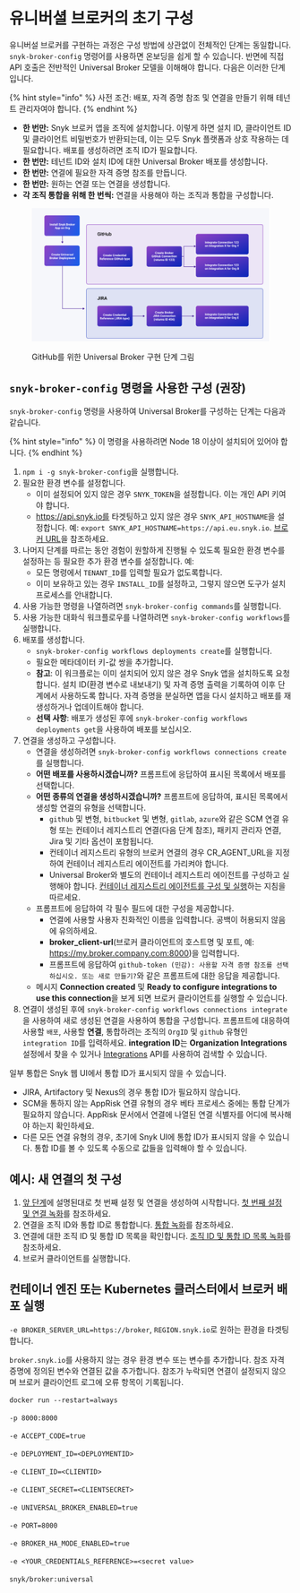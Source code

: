 # 유니버셜 브로커의 초기 구성

유니버설 브로커를 구현하는 과정은 구성 방법에 상관없이 전체적인 단계는 동일합니다. `snyk-broker-config` 명령어를 사용하면 온보딩을 쉽게 할 수 있습니다. 반면에 직접 API 호출은 전반적인 Universal Broker 모델을 이해해야 합니다. 다음은 이러한 단계입니다.

{% hint style="info" %}
사전 조건: 배포, 자격 증명 참조 및 연결을 만들기 위해 테넌트 관리자여야 합니다.
{% endhint %}

* **한 번만:** Snyk 브로커 앱을 조직에 설치합니다. 이렇게 하면 설치 ID, 클라이언트 ID 및 클라이언트 비밀번호가 반환되는데, 이는 모두 Snyk 플랫폼과 상호 작용하는 데 필요합니다. 배포를 생성하려면 조직 ID가 필요합니다.
* **한 번만:** 테넌트 ID와 설치 ID에 대한 Universal Broker 배포를 생성합니다.
* **한 번만:** 연결에 필요한 자격 증명 참조를 만듭니다.
* **한 번만:** 원하는 연결 또는 연결을 생성합니다.
* **각 조직 통합을 위해 한 번씩:** 연결을 사용해야 하는 조직과 통합을 구성합니다.

<figure><img src="../../../.gitbook/assets/image 7-121224.png" alt=""><figcaption><p>GitHub를 위한 Universal Broker 구현 단계 그림</p></figcaption></figure>

## `snyk-broker-config` 명령을 사용한 구성 (권장) <a href="#using-snyk-broker-config-cli" id="using-snyk-broker-config-cli"></a>

`snyk-broker-config` 명령을 사용하여 Universal Broker를 구성하는 단계는 다음과 같습니다.

{% hint style="info" %}
이 명령을 사용하려면 Node 18 이상이 설치되어 있어야 합니다.
{% endhint %}

1. `npm i -g snyk-broker-config`을 실행합니다.
2. 필요한 환경 변수를 설정합니다.
   * 이미 설정되어 있지 않은 경우 `SNYK_TOKEN`을 설정합니다. 이는 개인 API 키여야 합니다.
   * https://api.snyk.io를 타겟팅하고 있지 않은 경우 `SNYK_API_HOSTNAME`을 설정합니다. 예: `export SNYK_API_HOSTNAME=https://api.eu.snyk.io`. [브로커 URL](../../../working-with-snyk/regional-hosting-and-data-residency.md#broker-urls)을 참조하세요.
3. 나머지 단계를 따르는 동안 경험이 원할하게 진행될 수 있도록 필요한 환경 변수를 설정하는 등 필요한 추가 환경 변수를 설정합니다. 예:
   * 모든 명령에서 `TENANT_ID`를 입력할 필요가 없도록합니다.
   * 이미 보유하고 있는 경우 `INSTALL_ID`를 설정하고, 그렇지 않으면 도구가 설치 프로세스를 안내합니다.
4. 사용 가능한 명령을 나열하려면 `snyk-broker-config commands`를 실행합니다.
5. 사용 가능한 대화식 워크플로우를 나열하려면 `snyk-broker-config workflows`를 실행합니다.
6. 배포를 생성합니다.
   * `snyk-broker-config workflows deployments create`를 실행합니다.
   * 필요한 메타데이터 키-값 쌍을 추가합니다.
   * **참고**: 이 워크플로는 이미 설치되어 있지 않은 경우 Snyk 앱을 설치하도록 요청합니다. 설치 ID(환경 변수로 내보내기) 및 자격 증명 출력을 기록하여 이후 단계에서 사용하도록 합니다. 자격 증명을 분실하면 앱을 다시 설치하고 배포를 재생성하거나 업데이트해야 합니다.
   * **선택 사항**: 배포가 생성된 후에 `snyk-broker-config workflows deployments get`을 사용하여 배포를 보십시오.
7. 연결을 생성하고 구성합니다.
   * 연결을 생성하려면 `snyk-broker-config workflows connections create`를 실행합니다.
   * **어떤 배포를 사용하시겠습니까?** 프롬프트에 응답하여 표시된 목록에서 배포를 선택합니다.
   * **어떤 종류의 연결을 생성하시겠습니까?** 프롬프트에 응답하여, 표시된 목록에서 생성할 연결의 유형을 선택합니다.
     * `github` 및 변형, `bitbucket` 및 변형, `gitlab`, `azure`와 같은 SCM 연결 유형 또는 컨테이너 레지스트리 연결(다음 단계 참조), 패키지 관리자 연결, Jira 및 기타 옵션이 포함됩니다.
     * 컨테이너 레지스트리 유형의 브로커 연결의 경우 CR\_AGENT\_URL을 지정하여 컨테이너 레지스트리 에이전트를 가리켜야 합니다.
     * Universal Broker와 별도의 컨테이너 레지스트리 에이전트를 구성하고 실행해야 합니다. [컨테이너 레지스트리 에이전트를 구성 및 실행](../snyk-broker-container-registry-agent/#configuring-and-running-the-container-registry-agent)하는 지침을 따르세요.
   * 프롬프트에 응답하여 각 필수 필드에 대한 구성을 제공합니다.
     * 연결에 사용할 사용자 친화적인 이름을 입력합니다. 공백이 허용되지 않음에 유의하세요.
     * **broker\_client-url**(브로커 클라이언트의 호스트명 및 포트, 예: https://my.broker.company.com:8000)을 입력합니다.
     * 프롬프트에 응답하여 `github-token (민감): 사용할 자격 증명 참조를 선택하십시오. 또는 새로 만들기?`와 같은 프롬프트에 대한 응답을 제공합니다.
   * 메시지 **Connection created** 및 **Ready to configure integrations to use this connection**을 보게 되면 브로커 클라이언트를 실행할 수 있습니다.
8. 연결이 생성된 후에 `snyk-broker-config workflows connections integrate`을 사용하여 새로 생성된 연결을 사용하여 통합을 구성합니다. 프롬프트에 대응하여 사용할 `배포`, 사용할 **연결**, 통합하려는 조직의 `OrgID` 및 `github` 유형인 `integration ID`를 입력하세요. **integration ID**는 **Organization Integrations** 설정에서 찾을 수 있거나 [Integrations](../../../snyk-api/reference/integrations-v1.md) API를 사용하여 검색할 수 있습니다.

일부 통합은 Snyk 웹 UI에서 통합 ID가 표시되지 않을 수 있습니다.

* JIRA, Artifactory 및 Nexus의 경우 통합 ID가 필요하지 않습니다.
* SCM을 통하지 않는 AppRisk 연결 유형의 경우 베타 프로세스 중에는 통합 단계가 필요하지 않습니다. AppRisk 문서에서 연결에 나열된 연결 식별자를 어디에 복사해야 하는지 확인하세요.
* 다른 모든 연결 유형의 경우, 초기에 Snyk UI에 통합 ID가 표시되지 않을 수 있습니다. 통합 ID를 볼 수 있도록 수동으로 값들을 입력해야 할 수 있습니다.

## 예시: 새 연결의 첫 구성 <a href="#quick-examples-below" id="quick-examples-below"></a>

1. [앞 단계](initial-configuration-of-the-universal-broker.md#using-snyk-broker-config-cli)에 설명된대로 첫 번째 설정 및 연결을 생성하여 시작합니다. [첫 번째 설정 및 연결 녹화](https://asciinema.org/a/YqSmUHEWMcDPeQKm6lpeG3qhM)를 참조하세요.
2. 연결을 조직 ID와 통합 ID로 통합합니다. [통합 녹화](https://asciinema.org/a/I2QJxi9MDEeThRZTLD1aTv9cN)를 참조하세요.
3. 연결에 대한 조직 ID 및 통합 ID 목록을 확인합니다. [조직 ID 및 통합 ID 목록 녹화](https://asciinema.org/a/5RWuySWT0M2dDI9mARJjeZS5g)를 참조하세요.
4. 브로커 클라이언트를 실행합니다.

## 컨테이너 엔진 또는 Kubernetes 클러스터에서 브로커 배포 실행

`-e BROKER_SERVER_URL=https://broker`, `REGION.snyk.io`로 원하는 환경을 타겟팅합니다.&#x20;

`broker.snyk.io`를 사용하지 않는 경우 환경 변수 또는 변수를 추가합니다. 참조 자격 증명에 정의된 변수와 연결된 값을 추가합니다. 참조가 누락되면 연결이 설정되지 않으며 브로커 클라이언트 로그에 오류 항목이 기록됩니다.



```
docker run --restart=always 

-p 8000:8000 

-e ACCEPT_CODE=true 

-e DEPLOYMENT_ID=<DEPLOYMENTID> 

-e CLIENT_ID=<CLIENTID> 

-e CLIENT_SECRET=<CLIENTSECRET> 

-e UNIVERSAL_BROKER_ENABLED=true 

-e PORT=8000 

-e BROKER_HA_MODE_ENABLED=true 

-e <YOUR_CREDENTIALS_REFERENCE>=<secret value> 

snyk/broker:universal






```
